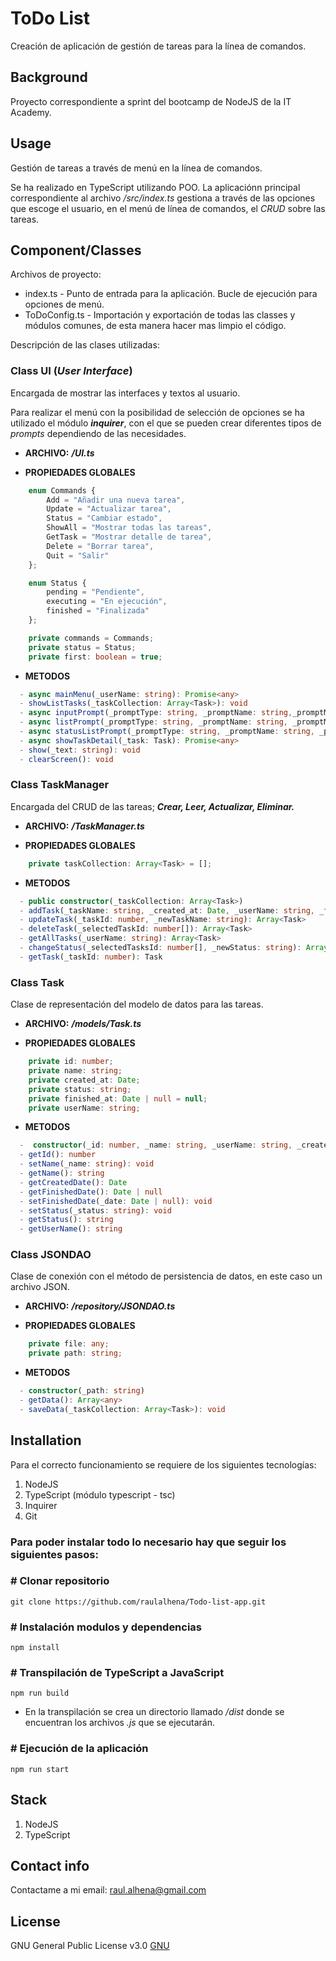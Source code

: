# ToDo List

Creación de aplicación de gestión de tareas para la línea de comandos.

## Background

Proyecto correspondiente a sprint del bootcamp de NodeJS de la IT Academy.

## Usage

Gestión de tareas a través de menú en la línea de comandos.

Se ha realizado en TypeScript utilizando POO. La aplicaciónn principal correspondiente al archivo _/src/index.ts_ gestiona a través de las opciones que escoge el usuario, en el menú de línea de comandos, el _CRUD_ sobre las tareas.

## **Component/Classes**

Archivos de proyecto:

- index.ts \- Punto de entrada para la aplicación. Bucle de ejecución para opciones de menú.
- ToDoConfig.ts \- Importación y exportación de todas las classes y módulos comunes, de esta manera hacer mas limpio el código.

Descripción de las clases utilizadas:

### **Class UI (_User Interface_)**

Encargada de mostrar las interfaces y textos al usuario.

Para realizar el menú con la posibilidad de selección de opciones se ha utilizado el módulo **_inquirer_**, con el que se pueden crear diferentes tipos de _prompts_ dependiendo de las necesidades.

- **ARCHIVO:** **_/UI.ts_**

- **PROPIEDADES GLOBALES**

```TYPESCRIPT
    enum Commands {
        Add = "Añadir una nueva tarea",
        Update = "Actualizar tarea",
        Status = "Cambiar estado",
        ShowAll = "Mostrar todas las tareas",
        GetTask = "Mostrar detalle de tarea",
        Delete = "Borrar tarea",
        Quit = "Salir"
    };

    enum Status {
        pending = "Pendiente",
        executing = "En ejecución",
        finished = "Finalizada"
    };

    private commands = Commands;
    private status = Status;
    private first: boolean = true;
```

- **METODOS**

```TYPESCRIPT
  - async mainMenu(_userName: string): Promise<any>
  - showListTasks(_taskCollection: Array<Task>): void
  - async inputPrompt(_promptType: string, _promptName: string,_promptMessage: string): Promise<any>
  - async listPrompt(_promptType: string, _promptName: string, _promptMessage: string, _taskCollection: Array<Task>): Promise<any>
  - async statusListPrompt(_promptType: string, _promptName: string, _promptMessage: string, _selectedTaskId: number[], _taskCollection: Array<Task>): Promise<any>
  - async showTaskDetail(_task: Task): Promise<any>
  - show(_text: string): void
  - clearScreen(): void
```

### **Class TaskManager**

Encargada del CRUD de las tareas; **_Crear, Leer, Actualizar, Eliminar._**

- **ARCHIVO:** **_/TaskManager.ts_**

- **PROPIEDADES GLOBALES**

```TYPESCRIPT
    private taskCollection: Array<Task> = [];
```

- **METODOS**

```TYPESCRIPT
  - public constructor(_taskCollection: Array<Task>)
  - addTask(_taskName: string, _created_at: Date, _userName: string, _finished_at: Date | null): Array<Task>
  - updateTask(_taskId: number, _newTaskName: string): Array<Task>
  - deleteTask(_selectedTaskId: number[]): Array<Task>
  - getAllTasks(_userName: string): Array<Task>
  - changeStatus(_selectedTasksId: number[], _newStatus: string): Array<Task>
  - getTask(_taskId: number): Task
```

### **Class Task**

Clase de representación del modelo de datos para las tareas.

- **ARCHIVO:** **_/models/Task.ts_**

- **PROPIEDADES GLOBALES**

```TYPESCRIPT
    private id: number;
    private name: string;
    private created_at: Date;
    private status: string;
    private finished_at: Date | null = null;
    private userName: string;
```

- **METODOS**

```TYPESCRIPT
  -  constructor(_id: number, _name: string, _userName: string, _created_at: Date, _status: string, _finished_at: Date | null)
  - getId(): number
  - setName(_name: string): void
  - getName(): string
  - getCreatedDate(): Date
  - getFinishedDate(): Date | null
  - setFinishedDate(_date: Date | null): void
  - setStatus(_status: string): void
  - getStatus(): string
  - getUserName(): string
```

### **Class JSONDAO**

Clase de conexión con el método de persistencia de datos, en este caso un archivo JSON.

- **ARCHIVO:** **_/repository/JSONDAO.ts_**

- **PROPIEDADES GLOBALES**

```TYPESCRIPT
    private file: any;
    private path: string;
```

- **METODOS**

```TYPESCRIPT
  - constructor(_path: string)
  - getData(): Array<any>
  - saveData(_taskCollection: Array<Task>): void
```

## Installation

Para el correcto funcionamiento se requiere de los siguientes tecnologías:

1. NodeJS
2. TypeScript (módulo typescript - tsc)
3. Inquirer
4. Git

### Para poder instalar todo lo necesario hay que seguir los siguientes pasos:

### \# Clonar repositorio

```shell
git clone https://github.com/raulalhena/Todo-list-app.git
```

### \# Instalación modulos y dependencias

```shell
npm install
```

### \# Transpilación de TypeScript a JavaScript

```shell
npm run build
```

- En la transpilación se crea un directorio llamado _/dist_ donde se encuentran los archivos _.js_ que se ejecutarán.

### \# Ejecución de la aplicación

```shell
npm run start
```

## Stack

1. NodeJS
2. TypeScript

## Contact info

Contactame a mi email: raul.alhena@gmail.com

## License

GNU General Public License v3.0
[GNU](https://opensource.org/licenses/GPL-3.0)
